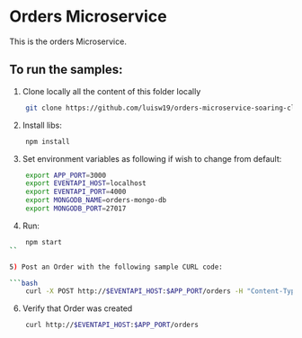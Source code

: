 # Orders Microservice
This is the orders Microservice.

## To run the samples:

1) Clone locally all the content of this folder locally

```bash
	git clone https://github.com/luisw19/orders-microservice-soaring-clouds-sequel.git
```

2) Install libs:

```bash
	npm install
```

3) Set environment variables as following if wish to change from default:

```bash
	export APP_PORT=3000
	export EVENTAPI_HOST=localhost
	export EVENTAPI_PORT=4000
	export MONGODB_NAME=orders-mongo-db
	export MONGODB_PORT=27017
```

4) Run:

```bash
	npm start
``

5) Post an Order with the following sample CURL code:

```bash
	curl -X POST http://$EVENTAPI_HOST:$APP_PORT/orders -H "Content-Type: application/json" -d '{"currency":"GBP","customer":{"customer_id":"5aa851035511ef001a35430c"}}'
```

6) Verify that Order was created

```bash
	curl http://$EVENTAPI_HOST:$APP_PORT/orders
```
